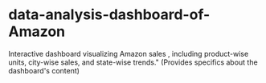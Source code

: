 # data-analysis-dashboard-of-Amazon
Interactive dashboard visualizing Amazon sales , including product-wise units, city-wise sales, and state-wise trends." (Provides specifics about the dashboard's content)
